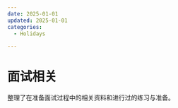 ```yaml
---
date: 2025-01-01
updated: 2025-01-01
categories:
  - Holidays

---
```


# 面试相关

整理了在准备面试过程中的相关资料和进行过的练习与准备。